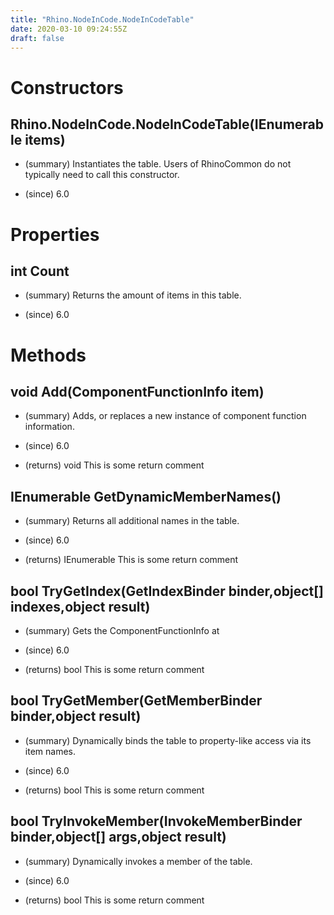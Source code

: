 ```yaml
---
title: "Rhino.NodeInCode.NodeInCodeTable"
date: 2020-03-10 09:24:55Z
draft: false
---
```


# Constructors
## Rhino.NodeInCode.NodeInCodeTable(IEnumerable<ComponentFunctionInfo> items)
- (summary) 
     Instantiates the table. Users of RhinoCommon do not typically need to call this constructor.
     
- (since) 6.0
# Properties
## int Count
- (summary) 
     Returns the amount of items in this table.
     
- (since) 6.0
# Methods
## void Add(ComponentFunctionInfo item)
- (summary) 
     Adds, or replaces a new instance of component function information.
     
- (since) 6.0
- (returns) void This is some return comment
## IEnumerable<string> GetDynamicMemberNames()
- (summary) 
     Returns all additional names in the table.
     
- (since) 6.0
- (returns) IEnumerable<string> This is some return comment
## bool TryGetIndex(GetIndexBinder binder,object[] indexes,object result)
- (summary) 
     Gets the ComponentFunctionInfo at 
     
- (since) 6.0
- (returns) bool This is some return comment
## bool TryGetMember(GetMemberBinder binder,object result)
- (summary) 
     Dynamically binds the table to property-like access via its item names.
     
- (since) 6.0
- (returns) bool This is some return comment
## bool TryInvokeMember(InvokeMemberBinder binder,object[] args,object result)
- (summary) 
     Dynamically invokes a member of the table.
     
- (since) 6.0
- (returns) bool This is some return comment
